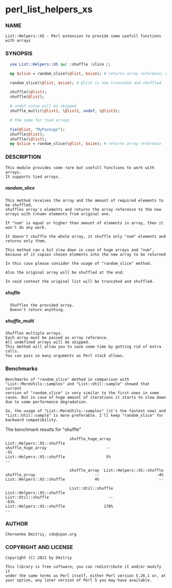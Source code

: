 # perl_list_helpers_xs

### NAME
    List::Helpers::XS - Perl extension to provide some usefull functions with arrays

### SYNOPSIS

```perl
  use List::Helpers::XS qw/ :shuffle :slice /;

  my $slice = random_slice(\@list, $size); # returns array reference, @list is partitial shuffled

  random_slice(\@list, $size); # @list is now truncated and shuffled

  shuffle(\@list);
  shuffle(@list);

  # undef value will be skipped
  shuffle_multi(\@list1, \@list2, undef, \@list3);

  # the same for tied arrays

  tie(@list, "MyPackage");
  shuffle(@list);
  shuffle(\@list);
  my $slice = random_slice(\@list, $size); # returns array reference
```

### DESCRIPTION
    This module provides some rare but usefull functions to work with arrays.
    It supports tied arrays.

##### random_slice
    This method receives the array and the amount of required elements to be shuffled,
    shuffles array's elements and returns the array reference to the new
    arrays with C<num> elements from original one.

    If "num" is equal or higher than amount of elements in array, then it
    won't do any work.

    It doesn't shuffle the whole array, it shuffle only "num" elements and
    returns only them.

    This method can a bit slow down in case of huge arrays and "num",
    because of it copies chosen elements into the new array to be returned

    In this case please consider the usage of "random_slice" method.

    Also the original array will be shuffled at the end.

    In void context the original list will be truncated and shuffled.


##### shuflle
      Shuffles the provided array.
      Doesn't return anything.

##### shuffle_multi
    Shuffles multiple arrays.
    Each array must be passed as array reference.
    All undefined arrays will be skipped.
    This method will allow you to save some time by getting rid of extra calls.
    You can pass so many arguments as Perl stack allows.

### Benchmarks
    Benchmarks of "random_slice" method in comparison with
    "List::MoreUtils::samples" and "List::Util::sample" showed that current
    version of "random_slice" is very similar to the first ones in some
    cases. But in case of huge amount of iterations it starts to slow down
    due to some performance degradation.

    So, the usage of "List::MoreUtils::samples" (it's the fastest now) and
    "List::Util::sample" is more preferable. I'll keep "random_slice" for
    backward compatibility.

The benchmark results for "shuffle"

```
                            shuffle_huge_array  List::Helpers::XS::shuffle
shuffle_huge_array                          --                         -5%
List::Helpers::XS::shuffle                  5%                          --

                            shuffle_array  List::Helpers::XS::shuffle
shuffle_array                          --                         -4%
List::Helpers::XS::shuffle             4%                          --

                            List::Util::shuffle  List::Helpers::XS::shuffle
List::Util::shuffle                          --                        -63%
List::Helpers::XS::shuffle                 170%                         --
```

### AUTHOR
    Chernenko Dmitriy, cdn@cpan.org

### COPYRIGHT AND LICENSE
    Copyright (C) 2021 by Dmitriy

    This library is free software; you can redistribute it and/or modify it
    under the same terms as Perl itself, either Perl version 5.26.1 or, at
    your option, any later version of Perl 5 you may have available.
